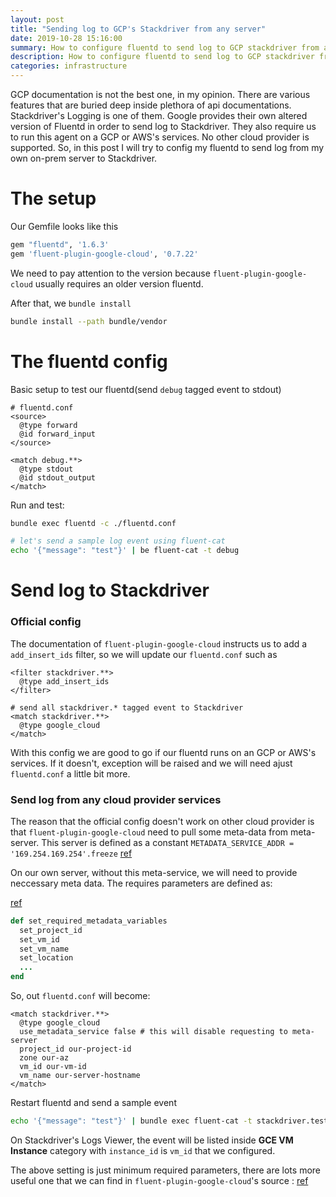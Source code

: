 ```yaml
---
layout: post
title: "Sending log to GCP's Stackdriver from any server"
date: 2019-10-28 15:16:00
summary: How to configure fluentd to send log to GCP stackdriver from any server, not necessarily from GCP or AWS.
description: How to configure fluentd to send log to GCP stackdriver from any server, not necessarily from GCP or AWS.
categories: infrastructure
---
```


GCP documentation is not the best one, in my opinion. There are various features that are buried deep inside plethora of api documentations.
Stackdriver's Logging is one of them. Google provides their own altered version of Fluentd in order to send log to Stackdriver. They also require us to run this agent on a GCP or AWS's services. No other cloud provider is supported. So, in this post I will try to config my fluentd to send log from my own on-prem server to Stackdriver.

# The setup

Our Gemfile looks like this

~~~ ruby
gem "fluentd", '1.6.3'
gem 'fluent-plugin-google-cloud', '0.7.22'
~~~

We need to pay attention to the version because `fluent-plugin-google-cloud` usually requires an older version fluentd.

After that, we `bundle install`

~~~ bash
bundle install --path bundle/vendor
~~~

# The fluentd config

Basic setup to test our fluentd(send `debug` tagged event to stdout)

~~~
# fluentd.conf
<source>
  @type forward
  @id forward_input
</source>

<match debug.**>
  @type stdout
  @id stdout_output
</match>
~~~

Run and test:

~~~ bash
bundle exec fluentd -c ./fluentd.conf

# let's send a sample log event using fluent-cat
echo '{"message": "test"}' | be fluent-cat -t debug
~~~

# Send log to Stackdriver

### Official config

The documentation of `fluent-plugin-google-cloud` instructs us to add a `add_insert_ids` filter, so we will update our `fluentd.conf` such as

~~~
<filter stackdriver.**>
  @type add_insert_ids
</filter>

# send all stackdriver.* tagged event to Stackdriver
<match stackdriver.**>
  @type google_cloud
</match>
~~~

With this config we are good to go if our fluentd runs on an GCP or AWS's services. If it doesn't, exception will be raised and we will need ajust `fluentd.conf` a little bit more.

### Send log from any cloud provider services

The reason that the official config doesn't work on other cloud provider is that `fluent-plugin-google-cloud` need to pull some meta-data from meta-server. This server is defined as a constant `METADATA_SERVICE_ADDR = '169.254.169.254'.freeze` [ref](https://github.com/GoogleCloudPlatform/fluent-plugin-google-cloud/blob/a7838d2cd05284145da9063739a45cf27b616cf7/lib/fluent/plugin/out_google_cloud.rb#L279)

On our own server, without this meta-service, we will need to provide neccessary meta data. The requires parameters are defined as:

[ref](https://github.com/GoogleCloudPlatform/fluent-plugin-google-cloud/blob/a7838d2cd05284145da9063739a45cf27b616cf7/lib/fluent/plugin/out_google_cloud.rb#L1131-L1147)

~~~ ruby
def set_required_metadata_variables
  set_project_id
  set_vm_id
  set_vm_name
  set_location
  ...
end
~~~

So, out `fluentd.conf` will become:

~~~
<match stackdriver.**>
  @type google_cloud
  use_metadata_service false # this will disable requesting to meta-server
  project_id our-project-id
  zone our-az
  vm_id our-vm-id
  vm_name our-server-hostname
</match>
~~~

Restart fluentd and send a sample event

~~~ bash
echo '{"message": "test"}' | bundle exec fluent-cat -t stackdriver.test
~~~

On Stackdriver's Logs Viewer, the event will be listed inside __GCE VM Instance__ category with `instance_id` is `vm_id` that we configured.

The above setting is just minimum required parameters, there are lots more useful one that we can find in `fluent-plugin-google-cloud`'s source : [ref](https://github.com/GoogleCloudPlatform/fluent-plugin-google-cloud/blob/a7838d2cd05284145da9063739a45cf27b616cf7/lib/fluent/plugin/out_google_cloud.rb#L296)
